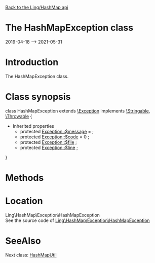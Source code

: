 [Back to the Ling/HashMap api](https://github.com/lingtalfi/HashMap/blob/master/doc/api/Ling/HashMap.md)



The HashMapException class
================
2019-04-18 --> 2021-05-31






Introduction
============

The HashMapException class.



Class synopsis
==============


class <span class="pl-k">HashMapException</span> extends [\Exception](http://php.net/manual/en/class.exception.php) implements [\Stringable](https://wiki.php.net/rfc/stringable), [\Throwable](http://php.net/manual/en/class.throwable.php) {

- Inherited properties
    - protected  [Exception::$message](#property-message) =  ;
    - protected  [Exception::$code](#property-code) = 0 ;
    - protected  [Exception::$file](#property-file) ;
    - protected  [Exception::$line](#property-line) ;

}






Methods
==============






Location
=============
Ling\HashMap\Exception\HashMapException<br>
See the source code of [Ling\HashMap\Exception\HashMapException](https://github.com/lingtalfi/HashMap/blob/master/Exception/HashMapException.php)



SeeAlso
==============
Next class: [HashMapUtil](https://github.com/lingtalfi/HashMap/blob/master/doc/api/Ling/HashMap/Util/HashMapUtil.md)<br>
